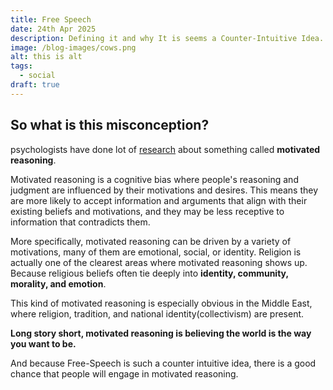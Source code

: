 ```yaml
---
title: Free Speech
date: 24th Apr 2025
description: Defining it and why It is seems a Counter-Intuitive Idea.
image: /blog-images/cows.png
alt: this is alt
tags:
  - social
draft: true
---
```


## So what is this misconception?

psychologists have done lot of [research](https://www.psychologytoday.com/us/basics/motivated-reasoning) about something called **motivated reasoning**.

Motivated reasoning is a cognitive bias where people's reasoning and judgment are influenced by their motivations and desires. This means they are more likely to accept information and arguments that align with their existing beliefs and motivations, and they may be less receptive to information that contradicts them.

More specifically, motivated reasoning can be driven by a variety of motivations, many of them are emotional, social, or identity. Religion is actually one of the clearest areas where motivated reasoning shows up. Because religious beliefs often tie deeply into **identity, community, morality, and emotion**.

This kind of motivated reasoning is especially obvious in the Middle East, where religion, tradition, and national identity(collectivism) are present.

**Long story short, motivated reasoning is believing the world is the way you want to be.**

And because Free-Speech is such a counter intuitive idea, there is a good chance that people will engage in motivated reasoning.
